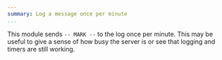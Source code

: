 ```yaml
---
summary: Log a message once per minute
...
```


This module sends `-- MARK --` to the log once per minute. This may be
useful to give a sense of how busy the server is or see that logging and
timers are still working.

